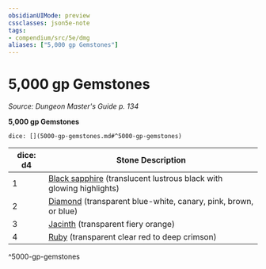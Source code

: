 ```yaml
---
obsidianUIMode: preview
cssclasses: json5e-note
tags:
- compendium/src/5e/dmg
aliases: ["5,000 gp Gemstones"]
---
```

# 5,000 gp Gemstones
*Source: Dungeon Master's Guide p. 134* 

**5,000 gp Gemstones**

`dice: [](5000-gp-gemstones.md#^5000-gp-gemstones)`

| dice: d4 | Stone Description |
|----------|-------------------|
| 1 | [Black sapphire](/2-Mechanics/CLI/items/black-sapphire.md) (translucent lustrous black with glowing highlights) |
| 2 | [Diamond](/2-Mechanics/CLI/items/diamond.md) (transparent blue-white, canary, pink, brown, or blue) |
| 3 | [Jacinth](/2-Mechanics/CLI/items/jacinth.md) (transparent fiery orange) |
| 4 | [Ruby](/2-Mechanics/CLI/items/ruby.md) (transparent clear red to deep crimson) |
^5000-gp-gemstones